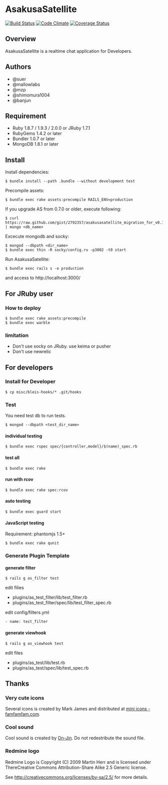 AsakusaSatellite
===================

[![Build Status](https://secure.travis-ci.org/codefirst/AsakusaSatellite.png?branch=master)](http://travis-ci.org/codefirst/AsakusaSatellite) [![Code Climate](https://codeclimate.com/github/codefirst/AsakusaSatellite.png)](https://codeclimate.com/github/codefirst/AsakusaSatellite) [![Coverage Status](https://coveralls.io/repos/codefirst/AsakusaSatellite/badge.png?branch=master)](https://coveralls.io/r/codefirst/AsakusaSatellite)

Overview
----------------

AsakusaSatellite is a realtime chat application for Developers.

Authors
----------------

 * @suer
 * @mallowlabs
 * @mzp
 * @shimomura1004
 * @banjun

Requirement
----------------

 * Ruby 1.8.7 / 1.9.3 / 2.0.0 or JRuby 1.7.1
 * RubyGems 1.4.2 or later
 * Bundler 1.0.7 or later
 * MongoDB 1.8.1 or later

Install
----------------

Install dependencies:

    $ bundle install --path .bundle --without development test

Precompile assets:

    $ bundle exec rake assets:precompile RAILS_ENV=production

If you upgrade AS from 0.7.0 or older, execute following:

    $ curl https://raw.github.com/gist/2792357/asakusasatellite_migration_for_v0.7.0 | mongo <db_name>

Excecute mongodb and socky:

    $ mongod --dbpath <dir_name>
    $ bundle exec thin -R socky/config.ru -p3002 -t0 start

Run AsakusaSatellite:

    $ bundle exec rails s -e production

and access to http://localhost:3000/

For JRuby user
---------------

### How to deploy

    $ bundle exec rake assets:precompile
    $ bundle exec warble

### limitation

 * Don't use socky on JRuby. use keima or pusher
 * Don't use newrelic

For developers
---------------

### Install for Developer

    $ cp misc/bleis-hooks/* .git/hooks

### Test

You need test db to run tests.

    $ mongod --dbpath <test_dir_name>

#### individual testing

    $ bundle exec rspec spec/{controller,model}/$(name)_spec.rb

#### test all

    $ bundle exec rake

#### run with rcov

    $ bundle exec rake spec:rcov

#### auto testing

    $ bundle exec guard start

#### JavaScript testing

Requirement: phantomjs 1.5+

    $ bundle exec rake qunit

### Generate Plugin Template

#### generate filter

    $ rails g as_filter test

edit filies

 * plugins/as_test_filter/lib/test_filter.rb
 * plugins/as_test_filter/spec/lib/test_filter_spec.rb

edit config/filters.yml

    - name: test_filter

#### generate viewhook

    $ rails g as_viewhook test

edit files

 * plugins/as_test/lib/test.rb
 * plugins/as_test/spec/lib/test_spec.rb

Thanks
----------------

### Very cute icons

Several icons is created by Mark James and distributed at [mini icons - famfamfam.com](http://www.famfamfam.com/lab/icons/mini/).

### Cool sound

Cool sound is created by [On-Jin](http://yen-soft.com/ssse/). Do not redestribute the sound file.

### Redmine logo

Redmine Logo is Copyright (C) 2009 Martin Herr and is licensed under ThereCreative Commons Attribution-Share Alike 2.5 Generic license.

See http://creativecommons.org/licenses/by-sa/2.5/ for more details.
